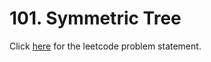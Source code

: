 # 101. Symmetric Tree

Click [here](https://leetcode.com/problems/symmetric-tree) for the leetcode problem statement.
